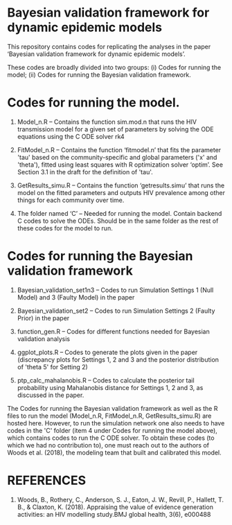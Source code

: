 # Bayesian validation framework for dynamic epidemic models

This repository contains codes for replicating the analyses in the paper ‘Bayesian validation framework for dynamic epidemic models’.

These codes are broadly divided into two groups: (i) Codes for running the model; (ii) Codes for running the Bayesian validation framework.

# Codes for running the model. 

1. Model_n.R – Contains the function sim.mod.n that runs the HIV transmission model for a given set of parameters by solving the ODE equations using the C ODE solver rk4 

2. FitModel_n.R – Contains the function ‘fitmodel.n’ that fits the parameter 'tau' based on the community-specific and global parameters ('x' and 'theta'), fitted using least squares with R  optimization solver ‘optim’. See Section 3.1 in the draft for the definition of 'tau'. 

3. GetResults_simu.R – Contains the function ‘getresults.simu’ that runs the model on the fitted parameters and outputs HIV prevalence among other things for each community over time.

4. The folder named ‘C’ – Needed for running the model. Contain backend C codes to solve the ODEs. Should be in the same folder as the rest of these codes for the model to run.

# Codes for running the Bayesian validation framework 

1. Bayesian_validation_set1n3 – Codes to run Simulation Settings 1 (Null Model) and 3 (Faulty Model) in the paper

2. Bayesian_validation_set2 – Codes to run Simulation Settings 2 (Faulty Prior) in the paper

3. function_gen.R – Codes for different functions needed for Bayesian validation analysis

4. ggplot_plots.R – Codes to generate the plots given in the paper (discrepancy plots for Settings 1, 2 and 3 and the posterior distribution of 'theta 5' for Setting 2)

5. ptp_calc_mahalanobis.R – Codes to calculate the posterior tail probability using Mahalanobis distance for Settings 1, 2 and 3, as discussed in the paper.

The Codes for running the Bayesian validation framework as well as the R files to run the model (Model_n.R, FitModel_n.R, GetResults_simu.R) are hosted here. 
However, to run the simulation network one also needs to have codes in the 'C' folder (item 4 under Codes for running the model above), which contains codes to run the C ODE solver. To obtain these codes (to which we had no contribution to), one must reach out to the authors of Woods et al. (2018), the modeling team that built and calibrated this model.


# REFERENCES

1. Woods,  B.,  Rothery,  C.,  Anderson,  S.  J.,  Eaton,  J.  W.,  Revill,  P.,  Hallett,  T.  B.,  &  Claxton,  K.  (2018). Appraising the value of evidence generation activities: an HIV modelling study.BMJ  global  health, 3(6), e000488
